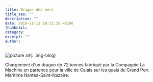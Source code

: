 ```yaml
---
title: Dragon des mers
title_seo: ""
description: ""
date: 2019-11-11 20:51:35 +0100
thumbnail:
category:
excerpt: ""
author:
---
```

![picture alt](/images/dragon_03.jpg "Où est la Justice ?"){: .img-blog}

Chargement d'un dragon de 72 tonnes fabriqué par la Compagnie La Machine en partence pour la ville de Calais sur les quais du Grand Port Maritime Nantes-Saint-Nazaire.


